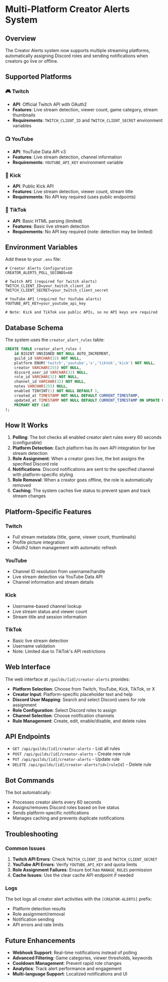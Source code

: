 # Multi-Platform Creator Alerts System

## Overview
The Creator Alerts system now supports multiple streaming platforms, automatically assigning Discord roles and sending notifications when creators go live or offline.

## Supported Platforms

### 🎮 Twitch
- **API**: Official Twitch API with OAuth2
- **Features**: Live stream detection, viewer count, game category, stream thumbnails
- **Requirements**: `TWITCH_CLIENT_ID` and `TWITCH_CLIENT_SECRET` environment variables

### 📺 YouTube
- **API**: YouTube Data API v3
- **Features**: Live stream detection, channel information
- **Requirements**: `YOUTUBE_API_KEY` environment variable

### 🥊 Kick
- **API**: Public Kick API
- **Features**: Live stream detection, viewer count, stream title
- **Requirements**: No API key required (uses public endpoints)

### 📱 TikTok
- **API**: Basic HTML parsing (limited)
- **Features**: Basic live stream detection
- **Requirements**: No API key required (note: detection may be limited)

## Environment Variables

Add these to your `.env` file:

```env
# Creator Alerts Configuration
CREATOR_ALERTS_POLL_SECONDS=60

# Twitch API (required for Twitch alerts)
TWITCH_CLIENT_ID=your_twitch_client_id
TWITCH_CLIENT_SECRET=your_twitch_client_secret

# YouTube API (required for YouTube alerts)
YOUTUBE_API_KEY=your_youtube_api_key

# Note: Kick and TikTok use public APIs, so no API keys are required
```

## Database Schema

The system uses the `creator_alert_rules` table:

```sql
CREATE TABLE creator_alert_rules (
    id BIGINT UNSIGNED NOT NULL AUTO_INCREMENT,
    guild_id VARCHAR(32) NOT NULL,
    platform ENUM('twitch','youtube','x','tiktok','kick') NOT NULL,
    creator VARCHAR(255) NOT NULL,
    discord_user_id VARCHAR(32) NULL,
    role_id VARCHAR(32) NOT NULL,
    channel_id VARCHAR(32) NOT NULL,
    notes VARCHAR(255) NULL,
    enabled TINYINT(1) NOT NULL DEFAULT 1,
    created_at TIMESTAMP NOT NULL DEFAULT CURRENT_TIMESTAMP,
    updated_at TIMESTAMP NOT NULL DEFAULT CURRENT_TIMESTAMP ON UPDATE CURRENT_TIMESTAMP,
    PRIMARY KEY (id)
);
```

## How It Works

1. **Polling**: The bot checks all enabled creator alert rules every 60 seconds (configurable)
2. **Platform Detection**: Each platform has its own API integration for live stream detection
3. **Role Assignment**: When a creator goes live, the bot assigns the specified Discord role
4. **Notifications**: Discord notifications are sent to the specified channel with platform-specific styling
5. **Role Removal**: When a creator goes offline, the role is automatically removed
6. **Caching**: The system caches live status to prevent spam and track stream changes

## Platform-Specific Features

### Twitch
- Full stream metadata (title, game, viewer count, thumbnails)
- Profile picture integration
- OAuth2 token management with automatic refresh

### YouTube
- Channel ID resolution from username/handle
- Live stream detection via YouTube Data API
- Channel information and stream details

### Kick
- Username-based channel lookup
- Live stream status and viewer count
- Stream title and session information

### TikTok
- Basic live stream detection
- Username validation
- Note: Limited due to TikTok's API restrictions

## Web Interface

The web interface at `/guilds/[id]/creator-alerts` provides:

- **Platform Selection**: Choose from Twitch, YouTube, Kick, TikTok, or X
- **Creator Input**: Platform-specific placeholder text and help
- **Discord User Mapping**: Search and select Discord users for role assignment
- **Role Configuration**: Select Discord roles to assign
- **Channel Selection**: Choose notification channels
- **Rule Management**: Create, edit, enable/disable, and delete rules

## API Endpoints

- `GET /api/guilds/[id]/creator-alerts` - List all rules
- `POST /api/guilds/[id]/creator-alerts` - Create new rule
- `PUT /api/guilds/[id]/creator-alerts` - Update rule
- `DELETE /api/guilds/[id]/creator-alerts?id=[ruleId]` - Delete rule

## Bot Commands

The bot automatically:
- Processes creator alerts every 60 seconds
- Assigns/removes Discord roles based on live status
- Sends platform-specific notifications
- Manages caching and prevents duplicate notifications

## Troubleshooting

### Common Issues

1. **Twitch API Errors**: Check `TWITCH_CLIENT_ID` and `TWITCH_CLIENT_SECRET`
2. **YouTube API Errors**: Verify `YOUTUBE_API_KEY` and quota limits
3. **Role Assignment Failures**: Ensure bot has `MANAGE_ROLES` permission
4. **Cache Issues**: Use the clear cache API endpoint if needed

### Logs

The bot logs all creator alert activities with the `[CREATOR-ALERTS]` prefix:
- Platform detection results
- Role assignment/removal
- Notification sending
- API errors and rate limits

## Future Enhancements

- **Webhook Support**: Real-time notifications instead of polling
- **Advanced Filtering**: Game categories, viewer thresholds, keywords
- **Cooldown Management**: Prevent rapid role changes
- **Analytics**: Track alert performance and engagement
- **Multi-language Support**: Localized notifications and UI

